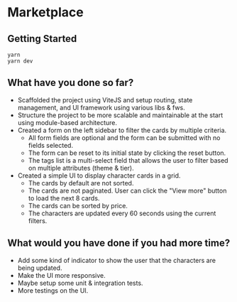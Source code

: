 # Marketplace

## Getting Started

```
yarn
yarn dev
```

## What have you done so far?

- Scaffolded the project using ViteJS and setup routing, state management, and UI framework using various libs & fws.
- Structure the project to be more scalable and maintainable at the start using module-based architecture.
- Created a form on the left sidebar to filter the cards by multiple criteria.
  - All form fields are optional and the form can be submitted with no fields selected.
  - The form can be reset to its initial state by clicking the reset button.
  - The tags list is a multi-select field that allows the user to filter based on multiple attributes (theme & tier).
- Created a simple UI to display character cards in a grid.
  - The cards by default are not sorted.
  - The cards are not paginated. User can click the "View more" button to load the next 8 cards.
  - The cards can be sorted by price.
  - The characters are updated every 60 seconds using the current filters.

## What would you have done if you had more time?

- Add some kind of indicator to show the user that the characters are being updated.
- Make the UI more responsive.
- Maybe setup some unit & integration tests.
- More testings on the UI.
